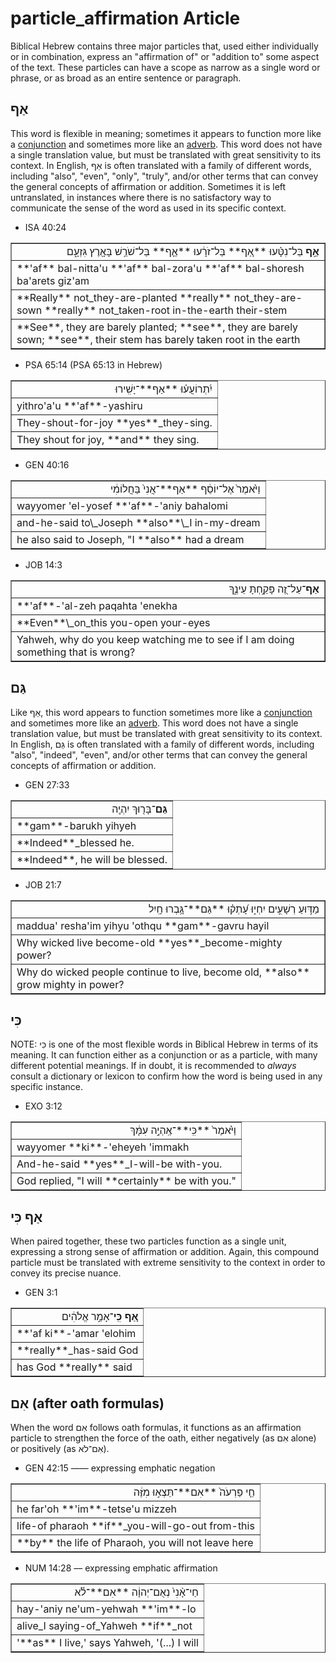 # particle_affirmation Article
Biblical Hebrew contains three major particles that, used either individually or in combination, express an "affirmation of" or "addition to" some aspect of the text. These particles can have a scope as narrow as a single word or phrase, or as broad as an entire sentence or paragraph.  

## אַף
This word is flexible in meaning; sometimes it appears to function more like a [conjunction](https://git.door43.org/Door43/en-uhg/src/master/content/conjunction/02.md) and sometimes more like an [adverb](https://git.door43.org/Door43/en-uhg/src/master/content/adverb/02.md#-3). This word does not have a single translation value, but must be translated with great sensitivity to its context.  In English, אַף is often translated with a family of different words, including "also", "even", "only", "truly", and/or other terms that can convey the general concepts of affirmation or addition.  Sometimes it is left untranslated, in instances where there is no satisfactory way to communicate the sense of the word as used in its specific context.

* ISA 40:24
<table border="1" class="docutils">
<colgroup>
<col width="100%" />
</colgroup>
<tbody valign="top">
<tr class="row-odd" align="right"><td><b>אַ֣ף</b> בַּל־נִטָּ֗עוּ **אַ֚ף** בַּל־זֹרָ֔עוּ **אַ֛ף** בַּל־שֹׁרֵ֥שׁ בָּאָ֖רֶץ גִּזְעָ֑ם</td>
</tr>
<tr class="row-even"><td>**'af** bal-nitta'u **'af** bal-zora'u **'af** bal-shoresh ba'arets giz'am</td>
</tr>
<tr class="row-odd"><td>**Really** not_they-are-planted **really** not_they-are-sown **really** not_taken-root in-the-earth their-stem</td>
</tr>
<tr class="row-even"><td>**See**, they are barely planted; **see**, they are barely sown; **see**, their stem has barely taken root in the earth</td>
</tr>
</tbody>
</table>

* PSA 65:14 (PSA 65:13 in Hebrew)
<table border="1" class="docutils">
<colgroup>
<col width="100%" />
</colgroup>
<tbody valign="top">
<tr class="row-odd" align="right"><td>יִ֝תְרוֹעֲע֗וּ **אַף**־יָשִֽׁירוּ</td>
</tr>
<tr class="row-even"><td>yithro'a'u **'af**-yashiru</td>
</tr>
<tr class="row-odd"><td>They-shout-for-joy **yes**_they-sing.</td>
</tr>
<tr class="row-even"><td>They shout for joy, **and** they sing.</td>
</tr>
</tbody>
</table>

* GEN 40:16
<table border="1" class="docutils">
<colgroup>
<col width="100%" />
</colgroup>
<tbody valign="top">
<tr class="row-odd" align="right"><td>וַיֹּ֙אמֶר֙ אֶל־יוֹסֵ֔ף **אַף**־אֲנִי֙ בַּחֲלוֹמִ֔י</td>
</tr>
<tr class="row-even"><td>wayyomer 'el-yosef **'af**-'aniy bahalomi</td>
</tr>
<tr class="row-odd"><td>and-he-said to\_Joseph **also**\_I in-my-dream</td>
</tr>
<tr class="row-even"><td>he also said to Joseph, "I **also** had a dream</td>
</tr>
</tbody>
</table>

* JOB 14:3
<table border="1" class="docutils">
<colgroup>
<col width="100%" />
</colgroup>
<tbody valign="top">
<tr class="row-odd" align="right"><td><b>אַף</b>־עַל־זֶ֭ה פָּקַ֣חְתָּ עֵינֶ֑ךָ</td>
</tr>
<tr class="row-even"><td>**'af**-'al-zeh paqahta 'enekha</td>
</tr>
<tr class="row-odd"><td>**Even**\_on_this you-open your-eyes</td>
</tr>
<tr class="row-even"><td>Yahweh, why do you keep watching me to see if I am doing something that is wrong?</td>
</tr>
</tbody>
</table>

## גַּם
Like אַף, this word appears to function sometimes more like a [conjunction](https://git.door43.org/Door43/en-uhg/src/master/content/conjunction/02.md) and sometimes more like an [adverb](https://git.door43.org/Door43/en-uhg/src/master/content/adverb/02.md#-2). This word does not have a single translation value, but must be translated with great sensitivity to its context.  In English, גַּם is often translated with a family of different words, including "also", "indeed", "even", and/or other terms that can convey the general concepts of affirmation or addition.

* GEN 27:33
<table border="1" class="docutils">
<colgroup>
<col width="100%" />
</colgroup>
<tbody valign="top">
<tr class="row-odd" align="right"><td><b>גַּם</b>־בָּר֖וּךְ יִהְיֶֽה</td>
</tr>
<tr class="row-even"><td>**gam**-barukh yihyeh</td>
</tr>
<tr class="row-odd"><td>**Indeed**_blessed he.</td>
</tr>
<tr class="row-even"><td>**Indeed**, he will be blessed.</td>
</tr>
</tbody>
</table>

* JOB 21:7
<table border="1" class="docutils">
<colgroup>
<col width="100%" />
</colgroup>
<tbody valign="top">
<tr class="row-odd" align="right"><td>מַדּ֣וּעַ רְשָׁעִ֣ים יִחְי֑וּ עָ֝תְק֗וּ **גַּם**־גָּ֥בְרוּ חָֽיִל</td>
</tr>
<tr class="row-even"><td>maddua' resha'im yihyu 'othqu **gam**-gavru hayil</td>
</tr>
<tr class="row-odd"><td>Why wicked live become-old **yes**_become-mighty power?</td>
</tr>
<tr class="row-even"><td>Why do wicked people continue to live, become old, **also** grow mighty in power?</td>
</tr>
</tbody>
</table>


## כִּי

NOTE: כִּי is one of the most flexible words in Biblical Hebrew in terms of its meaning. It can function either as a conjunction or as a particle, with many different potential meanings. If in doubt, it is recommended to *always* consult a dictionary or lexicon to confirm how the word is being used in any specific instance.

* EXO 3:12
<table border="1" class="docutils">
<colgroup>
<col width="100%" />
</colgroup>
<tbody valign="top">
<tr class="row-odd" align="right"><td>וַיֹּ֙אמֶר֙ **כִּֽי**־אֶֽהְיֶ֣ה עִמָּ֔ךְ</td>
</tr>
<tr class="row-even"><td>wayyomer **ki**-'eheyeh 'immakh</td>
</tr>
<tr class="row-odd"><td>And-he-said **yes**_I-will-be with-you.</td>
</tr>
<tr class="row-even"><td>God replied, "I will **certainly** be with you."</td>
</tr>
</tbody>
</table>

## אַף כִּי

When paired together, these two particles function as a single unit, expressing a strong sense of affirmation or addition.  Again, this compound particle must be translated with extreme sensitivity to the context in order to convey its precise nuance.  

* GEN 3:1
<table border="1" class="docutils">
<colgroup>
<col width="100%" />
</colgroup>
<tbody valign="top">
<tr class="row-odd" align="right"><td><b>אַ֚ף כִּֽי</b>־אָמַ֣ר אֱלֹהִ֔ים</td>
</tr>
<tr class="row-even"><td>**'af ki**-'amar 'elohim</td>
</tr>
<tr class="row-odd"><td>**really**_has-said God</td>
</tr>
<tr class="row-even"><td>has God **really** said</td>
</tr>
</tbody>
</table>

## אִם (after oath formulas)
When the word אִם follows oath formulas, it functions as an affirmation particle to strengthen the force of the oath, either negatively (as אִם alone) or positively (as אִם־לֹא).

* GEN 42:15 —— expressing emphatic negation
<table border="1" class="docutils">
<colgroup>
<col width="100%" />
</colgroup>
<tbody valign="top">
<tr class="row-odd" align="right"><td>חֵ֤י פַרְעֹה֙ **אִם**־תֵּצְא֣וּ מִזֶּ֔ה</td>
</tr>
<tr class="row-even"><td>he far'oh **'im**-tetse'u mizzeh</td>
</tr>
<tr class="row-odd"><td>life-of pharaoh **if**_you-will-go-out from-this</td>
</tr>
<tr class="row-even"><td>**by** the life of Pharaoh, you will not leave here</td>
</tr>
</tbody>
</table>

* NUM 14:28 –– expressing emphatic affirmation
<table border="1" class="docutils">
<colgroup>
<col width="100%" />
</colgroup>
<tbody valign="top">
<tr class="row-odd" align="right"><td>חַי־אָ֨נִי֙ נְאֻם־יְהוָ֔ה **אִם**־לֹ֕א</td>
</tr>
<tr class="row-even"><td>hay-'aniy ne'um-yehwah **'im**-lo</td>
</tr>
<tr class="row-odd"><td>alive_I saying-of_Yahweh **if**_not</td>
</tr>
<tr class="row-even"><td>'**as** I live,' says Yahweh, '(...) I will</td>
</tr>
</tbody>
</table>